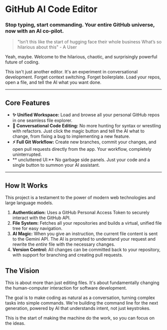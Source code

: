 
# GitHub AI Code Editor

### Stop typing, start commanding. Your entire GitHub universe, now with an AI co-pilot.

> "Isn’t this like the start of hugging face their whole business What’s so hilarious about this" - A User

Yeah, maybe. Welcome to the hilarious, chaotic, and surprisingly powerful future of coding. 

This isn't just another editor. It's an experiment in conversational development. Forget context switching. Forget boilerplate. Load your repos, open a file, and tell the AI what you want done.

---

## Core Features

*   **✨ Unified Workspace:** Load and browse all your personal GitHub repos in one seamless file explorer.
*   **🤖 Conversational Code Editing:** No more hunting for syntax or wrestling with refactors. Just click the magic button and tell the AI what to change, from fixing a bug to implementing a new feature.
*   **⚡ Full Git Workflow:** Create new branches, commit your changes, and open pull requests directly from the app. Your workflow, completely uninterrupted.
*   ** uncluttered UI:** No garbage side panels. Just your code and a single button to summon your AI assistant.

---

## How It Works

This project is a testament to the power of modern web technologies and large language models.

1.  **Authentication:** Uses a GitHub Personal Access Token to securely interact with the GitHub API.
2.  **File System:** Fetches all your repositories and builds a virtual, unified file tree for easy navigation.
3.  **AI Magic:** When you give an instruction, the current file content is sent to the Gemini API. The AI is prompted to understand your request and rewrite the *entire* file with the necessary changes.
4.  **Version Control:** All changes can be committed back to your repository, with support for branching and creating pull requests.

## The Vision

This is about more than just editing files. It's about fundamentally changing the human-computer interaction for software development. 

The goal is to make coding as natural as a conversation, turning complex tasks into simple commands. We're building the command line for the next generation, powered by AI that understands intent, not just keystrokes.

This is the start of making the machine do the work, so you can focus on the ideas.
